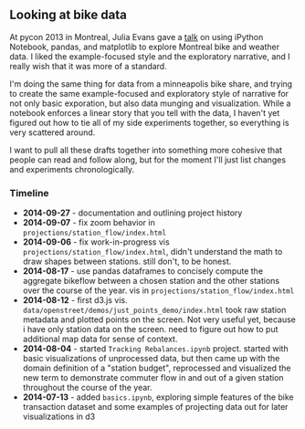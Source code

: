 
## Looking at bike data

At pycon 2013 in Montreal, Julia Evans gave a [talk](http://nbviewer.ipython.org/github/jvns/talks/blob/master/mtlpy35/pistes-cyclables.ipynb) on using iPython Notebook, pandas, and matplotlib to explore Montreal bike and weather data.  I liked the example-focused style and the exploratory narrative, and I really wish that it was more of a standard.

I'm doing the same thing for data from a minneapolis bike share, and trying to create the same example-focused and exploratory style of narrative for not only basic exporation, but also data munging and visualization.  While a notebook enforces a linear story that you tell with the data, I haven't yet figured out how to tie all of my side experiments together, so everything is very scattered around.

I want to pull all these drafts together into something more cohesive that people can read and follow along, but for the moment I'll just list changes and experiments chronologically.

### Timeline

* **2014-09-27** - documentation and outlining project history
* **2014-09-07** - fix zoom behavior in `projections/station_flow/index.html`
* **2014-09-06** - fix work-in-progress vis `projections/station_flow/index.html`, didn't understand the math to draw shapes between stations. still don't, to be honest. 
* **2014-08-17** - use pandas dataframes to concisely compute the aggregate bikeflow between a chosen station and the other stations over the course of the year. vis in `projections/station_flow/index.html`
* **2014-08-12** - first d3.js vis.  `data/openstreet/demos/just_points_demo/index.html` took raw station metadata and plotted points on the screen.  Not very useful yet, because i have only station data on the screen. need to figure out how to put additional map data for sense of context.
* **2014-08-04** - started `Tracking Rebalances.ipynb` project.  started with basic visualizations of unprocessed data, but then came up with the domain definition of a "station budget", reprocessed and visualized the new term to demonstrate commuter flow in and out of a given station throughout the course of the year.
* **2014-07-13** - added `basics.ipynb`, exploring simple features of the bike transaction dataset and some examples of projecting data out for later visualizations in d3

